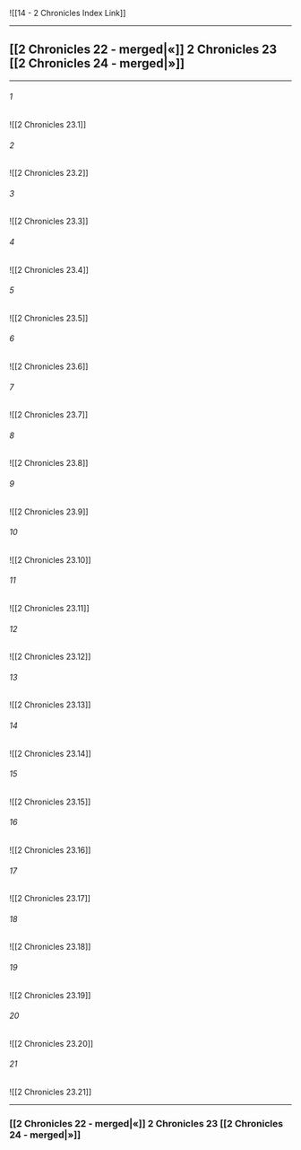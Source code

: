 ![[14 - 2 Chronicles Index Link]]

---
##  [[2 Chronicles 22 - merged|«]] 2 Chronicles 23 [[2 Chronicles 24 - merged|»]]

---

###### 1
![[2 Chronicles 23.1]] 

###### 2
![[2 Chronicles 23.2]] 

###### 3
![[2 Chronicles 23.3]] 

###### 4
![[2 Chronicles 23.4]]

###### 5 
![[2 Chronicles 23.5]] 

###### 6
![[2 Chronicles 23.6]] 

###### 7
![[2 Chronicles 23.7]] 

###### 8
![[2 Chronicles 23.8]] 

###### 9
![[2 Chronicles 23.9]] 

###### 10
![[2 Chronicles 23.10]] 

###### 11
![[2 Chronicles 23.11]] 

###### 12
![[2 Chronicles 23.12]]

###### 13
![[2 Chronicles 23.13]] 

###### 14
![[2 Chronicles 23.14]] 

###### 15
![[2 Chronicles 23.15]]

###### 16
![[2 Chronicles 23.16]] 

###### 17
![[2 Chronicles 23.17]]

###### 18
![[2 Chronicles 23.18]] 

###### 19
![[2 Chronicles 23.19]] 

###### 20
![[2 Chronicles 23.20]]

###### 21
![[2 Chronicles 23.21]] 


---
###  [[2 Chronicles 22 - merged|«]] 2 Chronicles 23 [[2 Chronicles 24 - merged|»]]